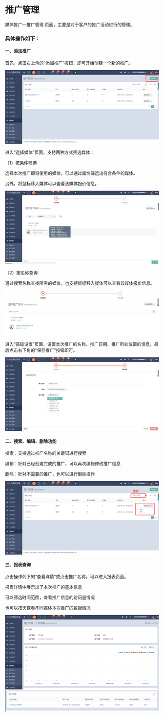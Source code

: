 # 推广管理

媒体推广—推广管理 页面，主要是对于客户的推广活动进行的管理。

### 具体操作如下：

#### 一、添加推广

首先，点击右上角的“添加推广”按钮，即可开始创建一个新的推广。

![](/assets/1525330192%281%29.jpg)

进入“选择媒体”页面，支持两种方式筛选媒体：

（1）按条件筛选

选择本次推广即将使用的媒体，可以通过属性筛选出符合条件的媒体。

另外，将鼠标移入媒体可以查看该媒体报价信息。

![](/assets/1525330358%281%29.jpg)

（2）按名称查询

通过搜索名称查找所需的媒体，也支持鼠标移入媒体可以查看该媒体报价信息。

![](/assets/1525330570%281%29.jpg)

进入“高级设置”页面，设置本次推广的名称、推广日期、推广所处位置的信息，最后点击右下角的“保存推广”按钮即可。

![](/assets/1525330843%281%29.jpg)

#### 二、搜索、编辑、删除功能

搜索：支持通过推广名称的关键词进行搜索

编辑：针对已经创建完成的推广，可以再次编辑修改推广信息

删除：针对不需要的推广，也可以进行删除操作

![](/assets/1525331285%281%29.jpg)

#### 三、报表查询

点击操作列下的“查看详情”或点击推广名称，可以进入报表页面。

报表详情中展示出了本次推广的基本信息

可以筛选时间范围，查看推广信息的访问量情况

也可以按天查看不同媒体本次推广的数据情况

![](/assets/1525337913%281%29.jpg)![](/assets/1525338120.jpg)

